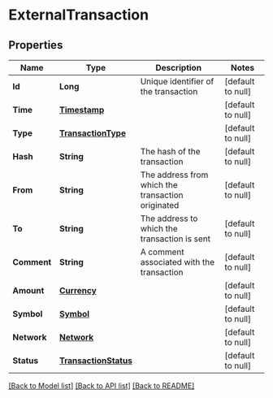 # ExternalTransaction
## Properties

| Name | Type | Description | Notes |
|------------ | ------------- | ------------- | -------------|
| **Id** | **Long** | Unique identifier of the transaction | [default to null] |
| **Time** | [**Timestamp**](Timestamp.md) |  | [default to null] |
| **Type** | [**TransactionType**](TransactionType.md) |  | [default to null] |
| **Hash** | **String** | The hash of the transaction | [default to null] |
| **From** | **String** | The address from which the transaction originated | [default to null] |
| **To** | **String** | The address to which the transaction is sent | [default to null] |
| **Comment** | **String** | A comment associated with the transaction | [default to null] |
| **Amount** | [**Currency**](Currency.md) |  | [default to null] |
| **Symbol** | [**Symbol**](Symbol.md) |  | [default to null] |
| **Network** | [**Network**](Network.md) |  | [default to null] |
| **Status** | [**TransactionStatus**](TransactionStatus.md) |  | [default to null] |

[[Back to Model list]](../README.md#documentation-for-models) [[Back to API list]](../README.md#documentation-for-api-endpoints) [[Back to README]](../README.md)

